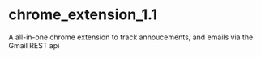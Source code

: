# chrome_extension_1.1
A all-in-one chrome extension to track annoucements, and emails via the Gmail REST api
